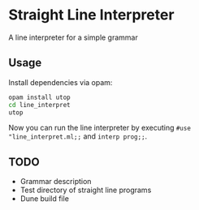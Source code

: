 # Straight Line Interpreter
A line interpreter for a simple grammar

## Usage
Install dependencies via opam:
```bash
opam install utop
cd line_interpret
utop 
```
Now you can run the line interpreter by executing `#use "line_interpret.ml;;` and `interp prog;;`.   

## TODO 
- Grammar description
- Test directory of straight line programs
- Dune build file 


